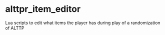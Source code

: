 # alttpr_item_editor
Lua scripts to edit what items the player has during play of a randomization of ALTTP
